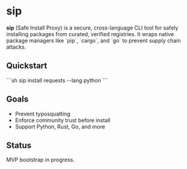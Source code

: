 # sip

**sip** (Safe Install Proxy) is a secure, cross-language CLI tool for safely installing packages from curated, verified registries. It wraps native package managers like \`pip\`, \`cargo\`, and \`go\` to prevent supply chain attacks.

## Quickstart

\`\`\`sh
sip install requests --lang python
\`\`\`

## Goals

- Prevent typosquatting
- Enforce community trust before install
- Support Python, Rust, Go, and more

## Status

MVP bootstrap in progress.
